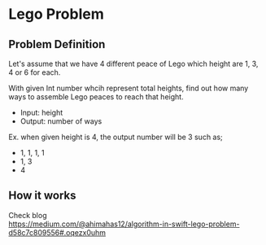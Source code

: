 # Lego Problem

## Problem Definition
Let's assume that we have 4 different peace of Lego which height are 1, 3, 4 or 6 for each.

With given Int number whcih represent total heights, find out how many ways to assemble Lego peaces to reach that height.

- Input: height <Int>  
- Output: number of ways <Int>  

Ex. when given height is 4, the output number will be 3 such as;  
 - 1, 1, 1, 1  
 - 1, 3
 - 4  


## How it works  
Check blog  
https://medium.com/@ahimahas12/algorithm-in-swift-lego-problem-d58c7c809556#.oqezx0uhm
